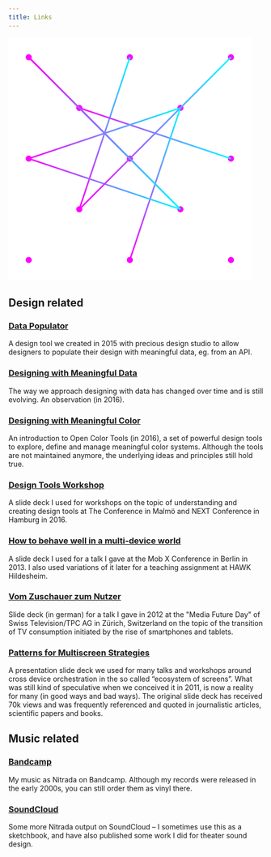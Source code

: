 ```yaml
---
title: Links
---
```

<img src="./assets/links.svg" alt="A network of links" />

## Design related

### [Data Populator](https://www.datapopulator.com)
A design tool we created in 2015 with precious design studio to allow designers to populate their design with meaningful data, eg. from an API. 

### [Designing with Meaningful Data](https://medium.com/sketch-app-sources/designing-with-meaningful-data-5456b40e172e)
The way we approach designing with data has changed over time and is still evolving. An observation (in 2016).

### [Designing with Meaningful Color](https://medium.com/sketch-app-sources/designing-with-meaningful-color-28edd86240a7)
An introduction to Open Color Tools (in 2016), a set of powerful design tools to explore, define and manage meaningful color systems. Although the tools are not maintained anymore, the underlying ideas and principles still hold true.

### [Design Tools Workshop](https://www.slideshare.net/slideshow/design-tools-workshop-67186078/67186078)
A slide deck I used for workshops on the topic of understanding and creating design tools at The Conference in Malmö and NEXT Conference in Hamburg in 2016.

### [How to behave well in a multi-device world](https://www.slideshare.net/slideshow/how-to-behave-well-in-a-multi-device-world/26361083)
A slide deck I used for a talk I gave at the Mob X Conference in Berlin in 2013. I also used variations of it later for a teaching assignment at HAWK Hildesheim.

### [Vom Zuschauer zum Nutzer](https://www.slideshare.net/slideshow/design-tools-workshop-67186078/67186078)
Slide deck (in german) for a talk I gave in 2012 at the "Media Future Day" of Swiss Television/TPC AG in Zürich, Switzerland on the topic of the transition of TV consumption initiated by the rise of smartphones and tablets.

### [Patterns for Multiscreen Strategies](https://www.slideshare.net/slideshow/patterns-for-multiscreen-strategies/8112705)
A presentation slide deck we used for many talks and workshops around cross device orchestration in the so called “ecosystem of screens”. What was still kind of speculative when we conceived it in 2011, is now a reality for many (in good ways and bad ways). The original slide deck has received 70k views and was frequently referenced and quoted in journalistic articles, scientific papers and books.

## Music related

### [Bandcamp](https://nitrada.bandcamp.com)
My music as Nitrada on Bandcamp. Although my records were released in the early 2000s, you can still order them as vinyl there. 

### [SoundCloud](https://soundcloud.com/nitrada)
Some more Nitrada output on SoundCloud – I sometimes use this as a sketchbook, and have also published some work I did for theater sound design.